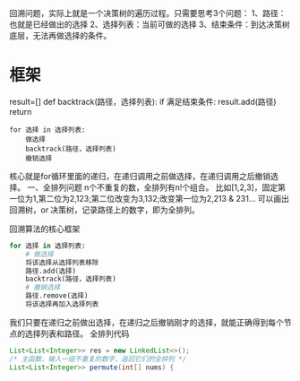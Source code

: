 回溯问题，实际上就是一个决策树的遍历过程。只需要思考3个问题：
1、路径：也就是已经做出的选择
2、选择列表：当前可做的选择
3、结束条件：到达决策树底层，无法再做选择的条件。

# 框架
result=[]
def backtrack(路径，选择列表):
    if 满足结束条件:
        result.add(路径)
        return

    for 选择 in 选择列表:
        做选择
        backtrack(路径，选择列表)
        撤销选择

核心就是for循环里面的递归，在递归调用之前做选择，在递归调用之后撤销选择。
一、全排列问题
n个不重复的数，全排列有n!个组合。
比如[1,2,3]，固定第一位为1,第二位为2,123;第二位改变为3,132;改变第一位为2,213 & 231...
可以画出回溯树，or 决策树，记录路径上的数字，即为全排列。
 
回溯算法的核心框架
```python
for 选择 in 选择列表:
    # 做选择
    将该选择从选择列表移除
    路径.add(选择)
    backtrack(路径，选择列表)
    # 撤销选择
    路径.remove(选择)
    将该选择再加入选择列表
```
我们只要在递归之前做出选择，在递归之后撤销刚才的选择，就能正确得到每个节点的选择列表和路径。
全排列代码
```java
List<List<Integer>> res = new LinkedList<>();
/* 主函数，输入一组不重复的数字，返回它们的全排列 */
List<List<Integer>> permute(int[] nums) {

```
